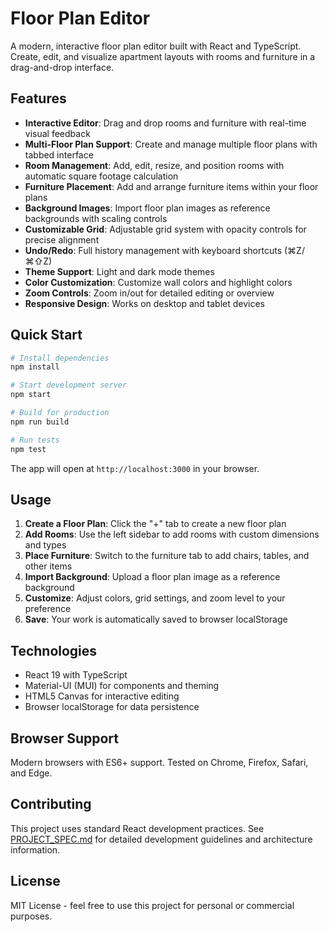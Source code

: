 # Floor Plan Editor

A modern, interactive floor plan editor built with React and TypeScript. Create, edit, and visualize apartment layouts with rooms and furniture in a drag-and-drop interface.

## Features

- **Interactive Editor**: Drag and drop rooms and furniture with real-time visual feedback
- **Multi-Floor Plan Support**: Create and manage multiple floor plans with tabbed interface
- **Room Management**: Add, edit, resize, and position rooms with automatic square footage calculation
- **Furniture Placement**: Add and arrange furniture items within your floor plans
- **Background Images**: Import floor plan images as reference backgrounds with scaling controls
- **Customizable Grid**: Adjustable grid system with opacity controls for precise alignment
- **Undo/Redo**: Full history management with keyboard shortcuts (⌘Z/⌘⇧Z)
- **Theme Support**: Light and dark mode themes
- **Color Customization**: Customize wall colors and highlight colors
- **Zoom Controls**: Zoom in/out for detailed editing or overview
- **Responsive Design**: Works on desktop and tablet devices

## Quick Start

```bash
# Install dependencies
npm install

# Start development server
npm start

# Build for production
npm run build

# Run tests
npm test
```

The app will open at `http://localhost:3000` in your browser.

## Usage

1. **Create a Floor Plan**: Click the "+" tab to create a new floor plan
2. **Add Rooms**: Use the left sidebar to add rooms with custom dimensions and types
3. **Place Furniture**: Switch to the furniture tab to add chairs, tables, and other items
4. **Import Background**: Upload a floor plan image as a reference background
5. **Customize**: Adjust colors, grid settings, and zoom level to your preference
6. **Save**: Your work is automatically saved to browser localStorage

## Technologies

- React 19 with TypeScript
- Material-UI (MUI) for components and theming
- HTML5 Canvas for interactive editing
- Browser localStorage for data persistence

## Browser Support

Modern browsers with ES6+ support. Tested on Chrome, Firefox, Safari, and Edge.

## Contributing

This project uses standard React development practices. See [PROJECT_SPEC.md](./PROJECT_SPEC.md) for detailed development guidelines and architecture information.

## License

MIT License - feel free to use this project for personal or commercial purposes.
